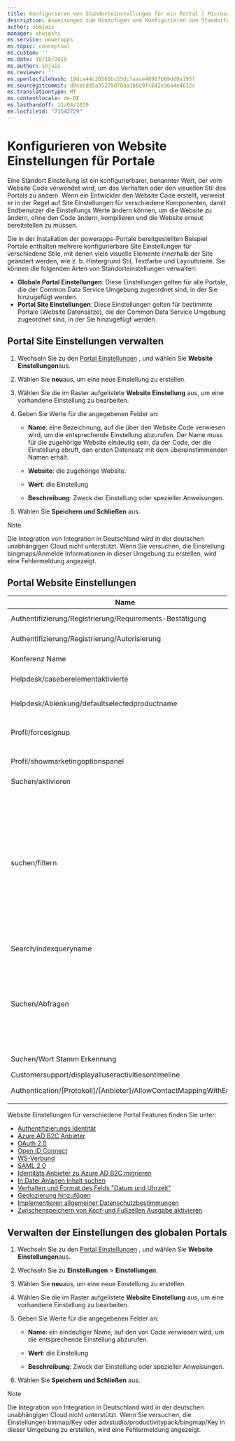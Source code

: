 ```yaml
---
title: Konfigurieren von Standorteinstellungen für ein Portal | MicrosoftDocs
description: Anweisungen zum Hinzufügen und Konfigurieren von Standorteinstellungen für ein Portal und globale Einstellungen für alle Portale in Ihrer Organisation.
author: sbmjais
manager: shujoshi
ms.service: powerapps
ms.topic: conceptual
ms.custom: ''
ms.date: 10/18/2019
ms.author: shjais
ms.reviewer: ''
ms.openlocfilehash: 19dca44c26565bc55dcfaace48987b69dd0a195f
ms.sourcegitcommit: d9cecdd5a35279d78aa1b6c9fc642e36a4e4612c
ms.translationtype: MT
ms.contentlocale: de-DE
ms.lasthandoff: 11/04/2019
ms.locfileid: "73542729"
---
```

# <a name="configure-site-settings-for-portals"></a>Konfigurieren von Website Einstellungen für Portale

Eine Standort Einstellung ist ein konfigurierbarer, benannter Wert, der vom Website Code verwendet wird, um das Verhalten oder den visuellen Stil des Portals zu ändern. Wenn ein Entwickler den Website Code erstellt, verweist er in der Regel auf Site Einstellungen für verschiedene Komponenten, damit Endbenutzer die Einstellungs Werte ändern können, um die Website zu ändern, ohne den Code ändern, kompilieren und die Website erneut bereitstellen zu müssen.

Die in der Installation der powerapps-Portale bereitgestellten Beispiel Portale enthalten mehrere konfigurierbare Site Einstellungen für verschiedene Stile, mit denen viele visuelle Elemente innerhalb der Site geändert werden, wie z. b. Hintergrund Stil, Textfarbe und Layoutbreite.
Sie können die folgenden Arten von Standorteinstellungen verwalten:

- **Globale Portal Einstellungen**: Diese Einstellungen gelten für alle Portale, die der Common Data Service Umgebung zugeordnet sind, in der Sie hinzugefügt werden.
- **Portal Site Einstellungen**: Diese Einstellungen gelten für bestimmte Portale (Website Datensätze), die der Common Data Service Umgebung zugeordnet sind, in der Sie hinzugefügt werden.


## <a name="manage-portal-site-settings"></a>Portal Site Einstellungen verwalten

1. Wechseln Sie zu den [Portal Einstellungen](../manage-existing-portals.md#settings) , und wählen Sie **Website Einstellungen**aus.

2. Wählen Sie **neu**aus, um eine neue Einstellung zu erstellen.

3. Wählen Sie die im Raster aufgelistete **Website Einstellung** aus, um eine vorhandene Einstellung zu bearbeiten.

4. Geben Sie Werte für die angegebenen Felder an: 

    - **Name**: eine Bezeichnung, auf die über den Website Code verwiesen wird, um die entsprechende Einstellung abzurufen. Der Name muss für die zugehörige Website eindeutig sein, da der Code, der die Einstellung abruft, den ersten Datensatz mit dem übereinstimmenden Namen erhält.
    
    - **Website**: die zugehörige Website. 
    
    - **Wert**: die Einstellung
    
    - **Beschreibung**: Zweck der Einstellung oder spezieller Anweisungen.

5. Wählen Sie **Speichern und Schließen** aus.

> [!NOTE] 
> Die Integration von Integration in Deutschland wird in der deutschen unabhängigen Cloud nicht unterstützt. Wenn Sie versuchen, die Einstellung bingmaps/Anmelde Informationen in dieser Umgebung zu erstellen, wird eine Fehlermeldung angezeigt.

## <a name="portal-site-settings"></a>Portal Website Einstellungen

|Name|Value|Beschreibung|
|----|-----|-----------|
|Authentifizierung/Registrierung/Requirements-Bestätigung|Alarm |Der boolesche Wert true aktiviert die e-Mail-Bestätigung und deaktiviert die öffnende Registrierung. Standardwert: false |
|Authentifizierung/Registrierung/Autorisierung|Alarm |Der boolesche Wert true aktiviert das Feature "Einladungscode" und deaktiviert die offene Registrierung. Standardwert: false |
|Konferenz Name|Portale-Konferenz|Der Name eines adx_conference-Datensatzes, der die Konferenz für ein bestimmtes Portal darstellt.|
|Helpdesk/caseberelementaktivierte|Fall|Ein boolescher Wert, der angibt, ob die Berechtigung des Helpdesk-falls aktiviert ist. Standardwert: false|
|Helpdesk/Ablenkung/defaultselectedproductname| |Der Name eines Produktdaten Satzes, bei dem es sich um das in der Dropdown Liste ausgewählte Standardprodukt handelt, wenn mehr als ein Produkt vorhanden ist, bei dem der producttypeer-Code 100000001 entspricht.|
|Profil/forcesignup|Alarm|Ein boolescher Wert, wenn er auf "true" festgelegt ist, zwingt den Benutzer, seine Profilinformationen zu aktualisieren, bevor ihm der Zugriff auf den Inhalt der Website gewährt wird. Standardwert: false|
|Profil/showmarketingoptionspanel|Fall|Ein boolescher Wert, der angibt, ob der Bereich, in dem die Felder aufgelistet werden, angezeigt werden soll, um die Kommunikationseinstellungen für Marketing im Profil anzugeben. Standardwert: false|
|Suchen/aktivieren|Fall|Ein boolescher Wert, der angibt, ob die Suche aktiviert ist.|
|suchen/filtern|Inhalt: adx_webpage; Ereignisse: adx_event, adx_eventschedule;<br>Blogs: adx_blog, adx_blogpost, adx_blogpostcomment;<br>Foren: adx_communityforum, adx_communityforumthread, adx_communityforumpost;<br>Ideen: adx_ideaforum, adx_idea, adx_ideacomment;<br>Probleme: adx_issueforum, adx_issue, adx_issuecomment; Helpdesk: Incident|Eine Auflistung von Filteroptionen für den logischen Such Namen. Wenn Sie hier einen Wert definieren, werden der Site weiten Suche Dropdown Filteroptionen hinzugefügt. Dieser Wert sollte in Form von Name-Wert-Paaren vorliegen, wobei Name und Wert durch einen Doppelpunkt getrennt sind, und Paare, die durch ein Semikolon voneinander getrennt sind.<br>Beispiel: "Foren: adx_communityforum, adx_communityforumthread, adx_communityforumpost; Blogs: adx_blog, adx_blogpost, adx_blogpostcomment ".|
|Search/indexqueryname|Portal Suche|Der Name der von der Portal Suchabfrage verwendeten Systemansicht. Standard: Portal Suche|
|Suchen/Abfragen|\+ (@Query) _title:(@Query) _logicalname: adx_webpage ~ 0.9 ^ 0,2<br> -_logicalname: adx_webfile ~ 0.9 adx_partialurl:(@Query)<br> _logicalname: adx_blogpost ~ 0.9 ^ 0,1-_logicalname: adx_communityforumthread ~ 0.9|Überschreiben Sie die Abfrage für die Suche nach Websites, um zusätzliche Gewichtungen und Filter anzuwenden. @Query ist der von einem Benutzer eingegebene Abfragetext. Lucene-Abfrage Syntax Referenz: [https://lucene.apache.org/core/old_versioned_docs/versions/2_9_1/queryparsersyntax.html](https://lucene.apache.org/core/old_versioned_docs/versions/2_9_1/queryparsersyntax.html)| 
|Suchen/Wort Stamm Erkennung|Englisch|Die Sprache, die vom Wort Stamm Algorithmus der Portal Suche verwendet wird. Standard: Englisch|
|Customersupport/displayalluseractivitiesontimeline|Alarm| |
|Authentication/[Protokoll]/[Anbieter]/AllowContactMappingWithEmail| |Ermöglicht die automatische Zuordnung zu einem Kontaktdaten Satz basierend auf der e-Mail. Klicken Sie [hier](azure-ad-b2c.md#allow-auto-association-to-a-contact-record-based-on-email), um weitere Informationen zu erhalten.|
|||

Website Einstellungen für verschiedene Portal Features finden Sie unter:

- [Authentifizierungs Identität](set-authentication-identity.md)
- [Azure AD B2C Anbieter](azure-ad-b2c.md)
- [OAuth 2,0](configure-oauth2-settings.md)
- [Open ID Connect](configure-openid-settings.md)
- [WS-Verbund](configure-ws-federation-settings.md)
- [SAML 2,0](configure-saml2-settings.md)
- [Identitäts Anbieter zu Azure AD B2C migrieren](migrate-identity-providers.md)
- [In Datei Anlagen Inhalt suchen](search-file-attachment.md)
- [Verhalten und Format des Felds "Datum und Uhrzeit"](behavior-format-date-time-field.md)
- [Geolozierung hinzufügen](add-geolocation.md)
- [Implementieren allgemeiner Datenschutzbestimmungen](https://docs.microsoft.com/dynamics365/customer-engagement/portals/implement-gdpr)
- [Zwischenspeichern von Kopf-und Fußzeilen Ausgabe aktivieren](https://docs.microsoft.com/dynamics365/customer-engagement/portals/enable-header-footer-output-caching)

## <a name="manage-global-portal-settings"></a>Verwalten der Einstellungen des globalen Portals

1. Wechseln Sie zu den [Portal Einstellungen](../manage-existing-portals.md#settings) , und wählen Sie **Website Einstellungen**aus.

2. Wechseln Sie zu **Einstellungen** &gt; **Einstellungen**.

3. Wählen Sie **neu**aus, um eine neue Einstellung zu erstellen.

4. Wählen Sie die im Raster aufgelistete **Website Einstellung** aus, um eine vorhandene Einstellung zu bearbeiten.

5. Geben Sie Werte für die angegebenen Felder an: 

    - **Name**: ein eindeutiger Name, auf den von Code verwiesen wird, um die entsprechende Einstellung abzurufen.

    - **Wert**: die Einstellung

    - **Beschreibung**: Zweck der Einstellung oder spezieller Anweisungen.

6. Wählen Sie **Speichern und Schließen** aus.

> [!NOTE] 
> Die Integration von Integration in Deutschland wird in der deutschen unabhängigen Cloud nicht unterstützt. Wenn Sie versuchen, die Einstellungen binmap/Key oder adxstudio/productivitypack/bingmap/Key in dieser Umgebung zu erstellen, wird eine Fehlermeldung angezeigt.


